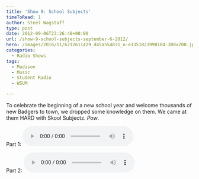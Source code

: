 ```yaml
---
title: 'Show 9: School Subjects'
timeToRead: 1 
author: Steel Wagstaff
type: post
date: 2012-09-06T23:26:48+00:00
url: /show-9-school-subjects-september-6-2012/
hero: /images/2016/11/6212611429_d45a554831_o-e1351823998104-300x200.jpg
categories:
  - Radio Shows
tags:
  - Madison
  - Music
  - Student Radio
  - WSUM

---
```

To celebrate the beginning of a new school year and welcome thousands of new Badgers to town, we dropped some knowledge on them. We came at them HARD with Skool Subjectz. _Pow_.

Part 1: <audio controls src="https://dl.dropbox.com/u/78766980/09%20School%20Subjects%20(Show%209_%20Septembe.mp3"></audio>

Part 2: <audio controls src="https://dl.dropbox.com/u/78766980/10%20School%20Subjects%20(Show%209%2C%20Part%202_.mp3"></audio>